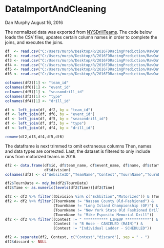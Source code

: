 DataImportAndCleaning
================
Dan Murphy
August 16, 2016

The normalized data was exported from [NYSDrillTeams](http://www.nysdrillteams.com). The code below loads the CSV files, updates certain column names in order to complete the joins, and executes the joins.

``` r
df  <- read.csv("C:/Users/murph/Desktop/R/2016FDRacingPrediction/RawData/nysdt_events_results.csv")
df2 <- read.csv("C:/Users/murph/Desktop/R/2016FDRacingPrediction/RawData/nysdt_teams.csv")
df3 <- read.csv("C:/Users/murph/Desktop/R/2016FDRacingPrediction/RawData/nysdt_eventtypes.csv")
df4 <- read.csv("C:/Users/murph/Desktop/R/2016FDRacingPrediction/RawData/nysdt_drills.csv")
df5 <- read.csv("C:/Users/murph/Desktop/R/2016FDRacingPrediction/RawData/nysdt_seasons_drills.csv")
df6 <- read.csv("C:/Users/murph/Desktop/R/2016FDRacingPrediction/RawData/nysdt_seasons_events.csv")

colnames(df2)[1] <- "team_id"
colnames(df6)[1] <- "event_id"
colnames(df5)[1] <- "seasondrill_id"
colnames(df3)[1] <- "type"
colnames(df4)[1] <- "drill_id"

df <- left_join(df, df2, by = "team_id")
df <- left_join(df, df6, by = "event_id")
df <- left_join(df, df5, by = "seasondrill_id")
df <- left_join(df, df3, by = "type")
df <- left_join(df, df4, by = "drill_id")

remove(df2,df3,df4,df5,df6)
```

The dataframe is next trimmed to omit extraneous columns Then, names and data types are corrected. Last, the dataset is filtered to only include runs from motorized teams in 2016.

``` r
df2 <- data.frame(df$id, df$team_name, df$event_name, df$name, df$start_date.y, df$rank,df$performance,    
                  df$division)
colnames(df2) <- c("WebsiteID","TeamName","Contest","TournName","TournDate","Rank","Time","Division")

df2$TournDate <- mdy_hm(df2$TournDate)
df2$Time <- as.numeric(levels(df2$Time))[df2$Time]

df2 <- df2 %>% filter((Division %in% c("Exhbition","Motorized")) & (TournDate > ymd("2016/01/01"))) 
df2 <- df2 %>% filter((TournName != "Nassau County Old-Fashioned") & 
                      (TournName != "Long Island Championship (OF)") & 
                      (TournName != "New York State Old Fashioned Drill")& 
                      (TournName != "Mike Esposito Memorial Drill"))
df2 <- df2 %>% filter((Contest != " *********** LINEUP ***********") & 
                      (Contest != "B Hose - CANCELED (RAIN)") & 
                      (Contest != "Individual Ladder - SCHEDULED"))

df2 <- separate(df2, Contest, c("Contest","discard"), sep = " - ")
df2$discard <- NULL
```
